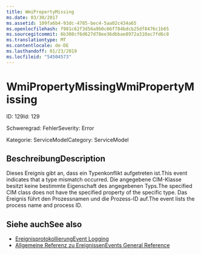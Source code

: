 ```yaml
---
title: WmiPropertyMissing
ms.date: 03/30/2017
ms.assetid: 109fa6b4-93dc-4785-bec4-5aa02c434a65
ms.openlocfilehash: f981c62f3d56a9b0c66f784bdcb25df8476c1b65
ms.sourcegitcommit: 6b308cf6d627d78ee36dbbae8972a310ac7fd6c8
ms.translationtype: MT
ms.contentlocale: de-DE
ms.lasthandoff: 01/23/2019
ms.locfileid: "54504573"
---
```

# <a name="wmipropertymissing"></a><span data-ttu-id="36243-102">WmiPropertyMissing</span><span class="sxs-lookup"><span data-stu-id="36243-102">WmiPropertyMissing</span></span>
<span data-ttu-id="36243-103">ID: 129</span><span class="sxs-lookup"><span data-stu-id="36243-103">Id: 129</span></span>  
  
 <span data-ttu-id="36243-104">Schweregrad: Fehler</span><span class="sxs-lookup"><span data-stu-id="36243-104">Severity: Error</span></span>  
  
 <span data-ttu-id="36243-105">Kategorie: ServiceModel</span><span class="sxs-lookup"><span data-stu-id="36243-105">Category: ServiceModel</span></span>  
  
## <a name="description"></a><span data-ttu-id="36243-106">Beschreibung</span><span class="sxs-lookup"><span data-stu-id="36243-106">Description</span></span>  
 <span data-ttu-id="36243-107">Dieses Ereignis gibt an, dass ein Typenkonflikt aufgetreten ist.</span><span class="sxs-lookup"><span data-stu-id="36243-107">This event indicates that a type mismatch occurred.</span></span> <span data-ttu-id="36243-108">Die angegebene CIM-Klasse besitzt keine bestimmte Eigenschaft des angegebenen Typs.</span><span class="sxs-lookup"><span data-stu-id="36243-108">The specified CIM class does not have the specified property of the specific type.</span></span> <span data-ttu-id="36243-109">Das Ereignis führt den Prozessnamen und die Prozess-ID auf.</span><span class="sxs-lookup"><span data-stu-id="36243-109">The event lists the process name and process ID.</span></span>  
  
## <a name="see-also"></a><span data-ttu-id="36243-110">Siehe auch</span><span class="sxs-lookup"><span data-stu-id="36243-110">See also</span></span>
- [<span data-ttu-id="36243-111">Ereignisprotokollierung</span><span class="sxs-lookup"><span data-stu-id="36243-111">Event Logging</span></span>](../../../../../docs/framework/wcf/diagnostics/event-logging/index.md)
- [<span data-ttu-id="36243-112">Allgemeine Referenz zu Ereignissen</span><span class="sxs-lookup"><span data-stu-id="36243-112">Events General Reference</span></span>](../../../../../docs/framework/wcf/diagnostics/event-logging/events-general-reference.md)
